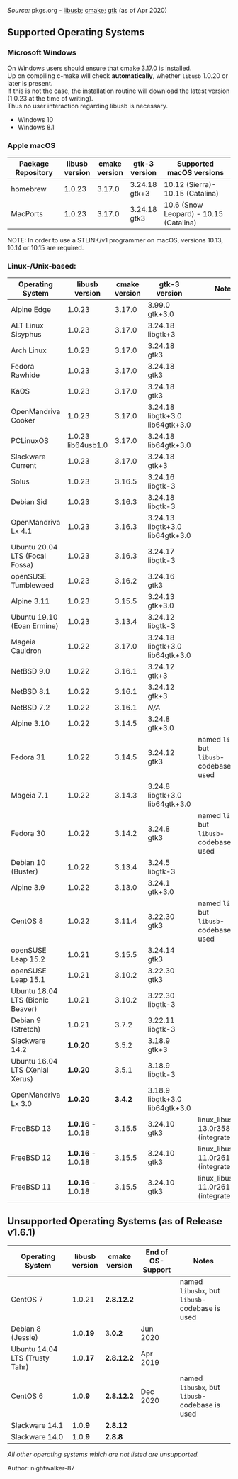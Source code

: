 
_Source:_ pkgs.org - [libusb](https://pkgs.org/search/?q=libusb); [cmake](https://pkgs.org/search/?q=cmake); [gtk](https://pkgs.org/search/?q=gtk) (as of Apr 2020)


## Supported Operating Systems
### Microsoft Windows

On Windows users should ensure that cmake 3.17.0 is installed.<br />
Up on compiling c-make will check **automatically**, whether `libusb` 1.0.20 or later is present.<br />
If this is not the case, the installation routine will download the latest version (1.0.23 at the time of writing).<br />
Thus no user interaction regarding libusb is necessary.

* Windows 10
* Windows 8.1


### Apple macOS

| Package Repository | libusb<br />version | cmake<br />version | gtk-3<br />version | Supported macOS versions |
| --- | --- | --- | --- | --- |
| homebrew | 1.0.23 | 3.17.0 | 3.24.18<br />gtk+3 | 10.12 (Sierra)- 10.15 (Catalina) |
| MacPorts | 1.0.23 | 3.17.0 | 3.24.18<br />gtk3 | 10.6 (Snow Leopard) - 10.15 (Catalina) |

NOTE: In order to use a STLINK/v1 programmer on macOS, versions 10.13, 10.14 or 10.15 are required.


### Linux-/Unix-based:

| Operating System | libusb<br />version | cmake<br />version | gtk-3<br />version | Notes |
| --- | --- | --- | --- | --- |
| Alpine Edge | 1.0.23 | 3.17.0 | 3.99.0<br />gtk+3.0 | |
| ALT Linux Sisyphus | 1.0.23 | 3.17.0 | 3.24.18<br />libgtk+3 | |
| Arch Linux | 1.0.23 | 3.17.0 | 3.24.18<br />gtk3 | |
| Fedora Rawhide | 1.0.23 | 3.17.0 | 3.24.18<br />gtk3 | | named `libusbx`, but<br />`libusb`-codebase is used |
| KaOS | 1.0.23 | 3.17.0 | 3.24.18<br />gtk3 | |
| OpenMandriva Cooker | 1.0.23 | 3.17.0 | 3.24.18<br />libgtk+3.0<br />lib64gtk+3.0 | |
| PCLinuxOS | 1.0.23<br />lib64usb1.0 | 3.17.0 | 3.24.18<br />lib64gtk+3.0 | |
| Slackware Current | 1.0.23 | 3.17.0 | 3.24.18<br />gtk+3 | |
| Solus | 1.0.23 | 3.16.5 | 3.24.16<br />libgtk-3 | |
| Debian Sid | 1.0.23 | 3.16.3 | 3.24.18<br />libgtk-3 | |
| OpenMandriva Lx 4.1 | 1.0.23 | 3.16.3 | 3.24.13<br />libgtk+3.0<br />lib64gtk+3.0 | |
| Ubuntu 20.04 LTS (Focal Fossa) | 1.0.23 | 3.16.3 | 3.24.17<br />libgtk-3 | |
| openSUSE Tumbleweed | 1.0.23 | 3.16.2 | 3.24.16<br />gtk3 | |
| Alpine 3.11 | 1.0.23 | 3.15.5 | 3.24.13<br />gtk+3.0 | |
| Ubuntu 19.10 (Eoan Ermine) | 1.0.23 | 3.13.4 | 3.24.12<br />libgtk-3 | |
| Mageia Cauldron | 1.0.22 | 3.17.0 | 3.24.18<br />libgtk+3.0<br />lib64gtk+3.0 | |
| NetBSD 9.0 | 1.0.22 | 3.16.1 | 3.24.12<br />gtk+3 | |
| NetBSD 8.1 | 1.0.22 | 3.16.1 | 3.24.12<br />gtk+3 | |
| NetBSD 7.2 | 1.0.22 | 3.16.1 | _N/A_ | |
| Alpine 3.10 | 1.0.22 | 3.14.5 | 3.24.8<br />gtk+3.0 | |
| Fedora 31 | 1.0.22 | 3.14.5 | 3.24.12<br />gtk3 | named `libusbx`, but<br />`libusb`-codebase is used |
| Mageia 7.1 | 1.0.22 | 3.14.3 | 3.24.8<br />libgtk+3.0<br />lib64gtk+3.0 | |
| Fedora 30 | 1.0.22 | 3.14.2 | 3.24.8<br />gtk3 | named `libusbx`, but<br />`libusb`-codebase is used |
| Debian 10 (Buster) | 1.0.22 | 3.13.4 | 3.24.5<br />libgtk-3 | |
| Alpine 3.9 | 1.0.22 | 3.13.0 | 3.24.1<br />gtk+3.0 | |
| CentOS 8 | 1.0.22 | 3.11.4 | 3.22.30<br />gtk3 | named `libusbx`, but<br />`libusb`-codebase is used |
| openSUSE Leap 15.2 | 1.0.21 | 3.15.5 | 3.24.14<br />gtk3 | |
| openSUSE Leap 15.1 | 1.0.21 | 3.10.2 | 3.22.30<br />gtk3 | |
| Ubuntu 18.04 LTS (Bionic Beaver) | 1.0.21 | 3.10.2 | 3.22.30<br />libgtk-3 | |
| Debian 9 (Stretch) | 1.0.21 | 3.7.2 | 3.22.11<br />libgtk-3 | |
| Slackware 14.2 | **1.0.20** | 3.5.2 | 3.18.9<br />gtk+3 | |
| Ubuntu 16.04 LTS (Xenial Xerus) | **1.0.20** | 3.5.1 | 3.18.9<br />libgtk-3 | |
| OpenMandriva Lx 3.0 | **1.0.20** | **3.4.2** | 3.18.9<br />libgtk+3.0<br />lib64gtk+3.0 | |
| FreeBSD 13 | **1.0.16** - 1.0.18 | 3.15.5 | 3.24.10<br />gtk3 | linux_libusb-13.0r358841<br />(integrated) |
| FreeBSD 12 | **1.0.16** - 1.0.18 | 3.15.5 | 3.24.10<br />gtk3 | linux_libusb-11.0r261448_4<br />(integrated) |
| FreeBSD 11 | **1.0.16** - 1.0.18 | 3.15.5 | 3.24.10<br />gtk3 | linux_libusb-11.0r261448_4<br />(integrated) |


## Unsupported Operating Systems (as of Release v1.6.1)

| Operating System | libusb<br />version | cmake<br />version | End of<br />OS-Support | Notes |
| --- | --- | --- | --- | --- |
| CentOS 7 | 1.0.21 | **2.8.12.2** | | named `libusbx`, but<br />`libusb`-codebase is used |
| Debian 8 (Jessie) | 1.0.**19** | 3.**0.2** | Jun 2020 |
| Ubuntu 14.04 LTS (Trusty Tahr) | 1.0.**17** | **2.8.12.2** | Apr 2019 |
| CentOS 6 | 1.0.**9** | **2.8.12.2** | Dec 2020 | named `libusbx`, but<br />`libusb`-codebase is used |
| Slackware 14.1 | 1.0.**9** | **2.8.12** | |
| Slackware 14.0 | 1.0.**9** | **2.8.8** | |

_All other operating systems which are not listed are unsupported._

Author: nightwalker-87
